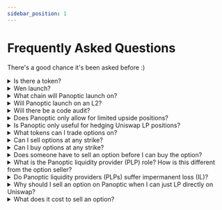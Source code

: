 ```yaml
---
sidebar_position: 1
---
```


# Frequently Asked Questions
There's a good chance it's been asked before :)

<details>
<summary>Is there a token?</summary>
No. Panoptic does not have a token at this time.  
</details>

<details>
<summary>Wen launch?</summary>
Testnet is scheduled for September 2023. Mainnet is scheduled for Q4 2023. See our <a href="https://blog.panoptic.xyz/panoptics-v1-roadmap-d7b72a8e2005">roadmap</a>.
</details>

<details>
<summary>What chain will Panoptic launch on?</summary>
Panoptic will launch on Ethereum mainnet.
</details>

<details>
<summary>Will Panoptic launch on an L2?</summary>
Yes, after Panoptic launches on Ethereum mainnet.
</details>

<details>
<summary>Will there be a code audit?</summary>
Yes. Panoptic <a href="https://blog.panoptic.xyz/abdk-completes-panoptics-first-audit-panoptic-announces-second-audit-with-openzeppelin-c7216cdbfd4f">was audited by ABDK</a> and is currently undergoing an audit with OpenZeppelin. There will also be an audit by Code4Arena in Q2-Q3 2023. See our <a href="https://blog.panoptic.xyz/panoptics-v1-roadmap-d7b72a8e2005">roadmap</a>.
</details>

<details>
<summary>Does Panoptic only allow for limited upside positions?</summary>
No. You can create limited upside, unlimited upside, limited downside, and unlimited downside positions by <a href="https://twitter.com/Panoptic_xyz/status/1628530117118169088?s=20">combining put and call options</a> on Panoptic.
</details>

<details>
<summary>Is Panoptic only useful for hedging Uniswap LP positions?</summary>
No. While Panoptic allows you to hedge against Uniswap LP positions by shorting them, it also allows you to create puts, calls, straddles, jade lizards, zebra spreads, and <a href="https://twitter.com/Panoptic_xyz/status/1628530117118169088?s=20">many other custom option payoffs</a>!
</details>

<details>
<summary>What tokens can I trade options on?</summary>
Any token pair on Uniswap V3. The Panoptic protocol enables permissionless options trading for longtail assets just as Uniswap allows for permissionless spot trading for longtail assets.
</details>

<details>
<summary>Can I sell options at any strike?</summary>
Yes.
</details>

<details>
<summary>Can I buy options at any strike?</summary>
Yes, as long as there is enough seller liquidity at that strike.
</details>

<details>
<summary>Does someone have to sell an option before I can buy the option?</summary>
Yes.
</details>

<details>
<summary>What is the Panoptic liquidity provider (PLP) role? How is this different from the option seller?</summary>
The Panoptic liquidity provider (PLP) provides fungible liquidity to the Panoptic pool and receives commission fees in return. This differs from the liquidity provider (LP) who deploys liquidity in a Uniswap V3 pool and receives swap fees in return. The option seller borrows liquidity from the PLP to deploy in a Uniswap V3 pool as an LP. This act of moving liquidity from the Panoptic pool to the Uniswap pool constitutes selling an option.   
<br /><br />
Example A: Alice is a PLP for the ETH-USDC pool on Panoptic. She can deposit ETH, USDC, or both ETH & USDC into the pool. She receives a share of commission fees in return.  
<br /><br />
Example B: Bob is an option seller for ETH-USDC options. After depositing some collateral to the ETH-USDC pool on Panoptic (making him a PLP), he borrows a larger amount of ETH & USDC. The Panoptic protocol deploys his borrowed ETH & USDC into the ETH-USDC pool on Uniswap (making him an LP). His LP position on Uniswap has the same payoffs as a short option (making him an option seller).
</details>

<details>
<summary>Do Panoptic liquidity providers (PLPs) suffer impermanent loss (IL)?</summary>
No, Panoptic liquidity providers (PLPs) do not suffer IL from Uniswap LP positions. PLPs earn commission fees, and take on protocol risk (e.g. if the Panoptic pool is underwater, then PLPs can lose capital).
</details>

<!-- <details>
<summary>Why does moving an LP position constitute trading an option?</summary>

</details> -->

<details>
<summary>Why should I sell an option on Panoptic when I can just LP directly on Uniswap?</summary>
Selling an option on Panoptic has the same before-fees payoff as LPing on Uniswap. However, selling an option on Panoptic earns a premium (paid by the option buyer) that is greater than or equal to the swap fees earned by an LP position.
</details>

<details>
<summary>What does it cost to sell an option?</summary>
Selling an option costs a commission fee and gas fee. The commission fee is 0.2% to 0.6% of the notional value of the option position, depending on the <a href="https://docs.panoptic.xyz/docs/panoptic-protocol/commission#commission-rate-and-pool-utilization">pool utilization</a> at the time of sell. There is no commission fee to close the position.
</details>

<!-- <details>
<summary>What does it cost to buy an option?</summary>
Buying an option costs a commission fee, premium, and gas fee. The commission fee is 0.2% to 0.6% of the notional value of the option position, depending on the <a href="https://docs.panoptic.xyz/docs/panoptic-protocol/commission#commission-rate-and-pool-utilization">pool utilization</a> at the time of purchase. The premium starts at 0, and accumulates while the underlying price remains in range. There is no commission fee to close the position.
</details> -->

<!-- <details>
<summary>How is the premium calculated?</summary>
The premium is equal to the amount of swap fees the borrowed LP position would have earned in the Uniswap pool, multiplied by a spread multiplier.  
</br></br>
Example: Alice sells an out-of-the-money (OTM) ETH-USDC put option, with strike = 1000 and width = ±10%. Bob buys the OTM put option from Alice for 0 upfront premium. If the ETH-USDC price moves between 909 and 1100, the option is “in range” and would have earned swap fees from the Uniswap pool. If the ETH-USDC price is above 1100 or below 909, the option is “out of range” and would not have earned any swap fees. Bob owes the total amount of accumulated swap fees to Alice as premium.
</details> -->

<!-- <details>
<summary>What is the commission fee?</summary>
This is the fee to mint an option. When an option seller or buyer opens their position, they pay a commission fee on the notional value of the position. The commission is paid to the PLPs. The commission fee percentage varies between 0.2% - 0.6% based on <a href="https://docs.panoptic.xyz/docs/panoptic-protocol/commission#commission-rate-and-pool-utilization">pool utilization</a>.
</details> -->
 
<!-- 
20.	How are you different from InfinityPools?
21.	How are you different from GammaSwap?
22.	How are you different from Lyra?
23.	Why doesn’t Panoptic need oracles?
24.	Is my liquidity locked?
25.	How can I close my seller position?
26.	How can I get liquidated?
 -->
